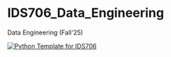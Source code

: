 # IDS706_Data_Engineering
Data Engineering (Fall'25)

[![Python Template for IDS706](https://github.com/ShambhaviKh/IDS706_Data_Engineering/actions/workflows/main.yml/badge.svg)](https://github.com/ShambhaviKh/IDS706_Data_Engineering/actions/workflows/main.yml)
